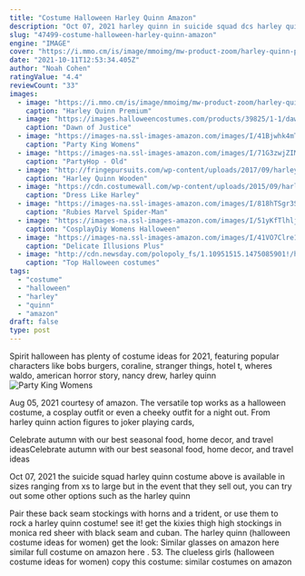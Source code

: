 ```yaml
---
title: "Costume Halloween Harley Quinn Amazon"
description: "Oct 07, 2021 harley quinn in suicide squad dcs harley quinn is a halloween staple, and margot robbies version of the antihero has only given fans more fun ways to adapt her look into a costume."
slug: "47499-costume-halloween-harley-quinn-amazon"
engine: "IMAGE"
cover: "https://i.mmo.cm/is/image/mmoimg/mw-product-zoom/harley-quinn-premium-kostuem--mw-136656-2.jpg"
date: "2021-10-11T12:53:34.405Z"
author: "Noah Cohen"
ratingValue: "4.4"
reviewCount: "33"
images:
  - image: "https://i.mmo.cm/is/image/mmoimg/mw-product-zoom/harley-quinn-premium-kostuem--mw-136656-2.jpg"
    caption: "Harley Quinn Premium"
  - image: "https://images.halloweencostumes.com/products/39825/1-1/dawn-of-justice-child-wonder-woman-wig.jpg"
    caption: "Dawn of Justice"
  - image: "https://images-na.ssl-images-amazon.com/images/I/41Bjwhk4mTL.jpg"
    caption: "Party King Womens"
  - image: "https://images-na.ssl-images-amazon.com/images/I/71G3zwjZIML.jpg"
    caption: "PartyHop - Old"
  - image: "http://fringepursuits.com/wp-content/uploads/2017/09/harley-quinn-replica-bat.jpg"
    caption: "Harley Quinn Wooden"
  - image: "https://cdn.costumewall.com/wp-content/uploads/2015/09/harley-quinn-tn.jpg"
    caption: "Dress Like Harley"
  - image: "https://images-na.ssl-images-amazon.com/images/I/818hTSgr3SL.jpg"
    caption: "Rubies Marvel Spider-Man"
  - image: "https://images-na.ssl-images-amazon.com/images/I/51yKfTlhljL.jpg"
    caption: "CosplayDiy Womens Halloween"
  - image: "https://images-na.ssl-images-amazon.com/images/I/41VO7Clre1L.jpg"
    caption: "Delicate Illusions Plus"
  - image: "http://cdn.newsday.com/polopoly_fs/1.10951515.1475085901!/httpImage/image.png_gen/derivatives/display_960/image.png"
    caption: "Top Halloween costumes"
tags:
  - "costume"
  - "halloween"
  - "harley"
  - "quinn"
  - "amazon"
draft: false
type: post
---
```


Spirit halloween has plenty of costume ideas for 2021, featuring popular characters like bobs burgers, coraline, stranger things, hotel t, wheres waldo, american horror story, nancy drew, harley quinn
![Party King Womens](https://images-na.ssl-images-amazon.com/images/I/41Bjwhk4mTL.jpg "Party King Womens")

Aug 05, 2021 courtesy of amazon.  The versatile top works as a halloween costume, a cosplay outfit or even a cheeky outfit for a night out. From harley quinn action figures to joker playing cards,
<!--inArticleAds-->

<!--galleryOne-->

Celebrate autumn with our best seasonal food, home decor, and travel ideasCelebrate autumn with our best seasonal food, home decor, and travel ideas
<!--inArticleAds-->

<!--galleryTwo-->

Oct 07, 2021 the suicide squad harley quinn costume above is available in sizes ranging from xs to large but in the event that they sell out, you can try out some other options such as the harley quinn
<!--galleryThree-->

Pair these back seam stockings with horns and a trident, or use them to rock a harley quinn costume! see it! get the kixies thigh high stockings in monica red sheer with black seam and cuban. The harley quinn (halloween costume ideas for women) get the look:  Similar glasses on amazon here  similar full costume on amazon here . 53. The clueless girls (halloween costume ideas for women) copy this costume: similar costumes on amazon